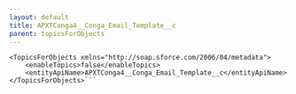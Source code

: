 ```yaml
---
layout: default
title: APXTConga4__Conga_Email_Template__c
parent: topicsForObjects
---
```


```<?xml version="1.0" encoding="UTF-8"?>
<TopicsForObjects xmlns="http://soap.sforce.com/2006/04/metadata">
    <enableTopics>false</enableTopics>
    <entityApiName>APXTConga4__Conga_Email_Template__c</entityApiName>
</TopicsForObjects>```
